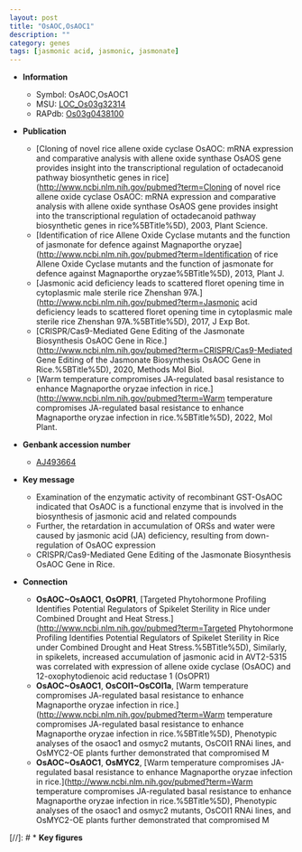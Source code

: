 ```yaml
---
layout: post
title: "OsAOC,OsAOC1"
description: ""
category: genes
tags: [jasmonic acid, jasmonic, jasmonate]
---
```


* **Information**  
    + Symbol: OsAOC,OsAOC1  
    + MSU: [LOC_Os03g32314](http://rice.uga.edu/cgi-bin/ORF_infopage.cgi?orf=LOC_Os03g32314)  
    + RAPdb: [Os03g0438100](http://rapdb.dna.affrc.go.jp/viewer/gbrowse_details/irgsp1?name=Os03g0438100)  

* **Publication**  
    + [Cloning of novel rice allene oxide cyclase OsAOC: mRNA expression and comparative analysis with allene oxide synthase OsAOS gene provides insight into the transcriptional regulation of octadecanoid pathway biosynthetic genes in rice](http://www.ncbi.nlm.nih.gov/pubmed?term=Cloning of novel rice allene oxide cyclase OsAOC: mRNA expression and comparative analysis with allene oxide synthase OsAOS gene provides insight into the transcriptional regulation of octadecanoid pathway biosynthetic genes in rice%5BTitle%5D), 2003, Plant Science.
    + [Identification of rice Allene Oxide Cyclase mutants and the function of jasmonate for defence against Magnaporthe oryzae](http://www.ncbi.nlm.nih.gov/pubmed?term=Identification of rice Allene Oxide Cyclase mutants and the function of jasmonate for defence against Magnaporthe oryzae%5BTitle%5D), 2013, Plant J.
    + [Jasmonic acid deficiency leads to scattered floret opening time in cytoplasmic male sterile rice Zhenshan 97A.](http://www.ncbi.nlm.nih.gov/pubmed?term=Jasmonic acid deficiency leads to scattered floret opening time in cytoplasmic male sterile rice Zhenshan 97A.%5BTitle%5D), 2017, J Exp Bot.
    + [CRISPR/Cas9-Mediated Gene Editing of the Jasmonate Biosynthesis OsAOC Gene in Rice.](http://www.ncbi.nlm.nih.gov/pubmed?term=CRISPR/Cas9-Mediated Gene Editing of the Jasmonate Biosynthesis OsAOC Gene in Rice.%5BTitle%5D), 2020, Methods Mol Biol.
    + [Warm temperature compromises JA-regulated basal resistance to enhance Magnaporthe oryzae infection in rice.](http://www.ncbi.nlm.nih.gov/pubmed?term=Warm temperature compromises JA-regulated basal resistance to enhance Magnaporthe oryzae infection in rice.%5BTitle%5D), 2022, Mol Plant.

* **Genbank accession number**  
    + [AJ493664](http://www.ncbi.nlm.nih.gov/nuccore/AJ493664)

* **Key message**  
    + Examination of the enzymatic activity of recombinant GST-OsAOC indicated that OsAOC is a functional enzyme that is involved in the biosynthesis of jasmonic acid and related compounds
    + Further, the retardation in accumulation of ORSs and water were caused by jasmonic acid (JA) deficiency, resulting from down-regulation of OsAOC expression
    + CRISPR/Cas9-Mediated Gene Editing of the Jasmonate Biosynthesis OsAOC Gene in Rice.

* **Connection**  
    + __OsAOC~OsAOC1__, __OsOPR1__, [Targeted Phytohormone Profiling Identifies Potential Regulators of Spikelet Sterility in Rice under Combined Drought and Heat Stress.](http://www.ncbi.nlm.nih.gov/pubmed?term=Targeted Phytohormone Profiling Identifies Potential Regulators of Spikelet Sterility in Rice under Combined Drought and Heat Stress.%5BTitle%5D),  Similarly, in spikelets, increased accumulation of jasmonic acid in AVT2-5315 was correlated with expression of allene oxide cyclase (OsAOC) and 12-oxophytodienoic acid reductase 1 (OsOPR1)
    + __OsAOC~OsAOC1__, __OsCOI1~OsCOI1a__, [Warm temperature compromises JA-regulated basal resistance to enhance Magnaporthe oryzae infection in rice.](http://www.ncbi.nlm.nih.gov/pubmed?term=Warm temperature compromises JA-regulated basal resistance to enhance Magnaporthe oryzae infection in rice.%5BTitle%5D),  Phenotypic analyses of the osaoc1 and osmyc2 mutants, OsCOI1 RNAi lines, and OsMYC2-OE plants further demonstrated that compromised M
    + __OsAOC~OsAOC1__, __OsMYC2__, [Warm temperature compromises JA-regulated basal resistance to enhance Magnaporthe oryzae infection in rice.](http://www.ncbi.nlm.nih.gov/pubmed?term=Warm temperature compromises JA-regulated basal resistance to enhance Magnaporthe oryzae infection in rice.%5BTitle%5D),  Phenotypic analyses of the osaoc1 and osmyc2 mutants, OsCOI1 RNAi lines, and OsMYC2-OE plants further demonstrated that compromised M

[//]: # * **Key figures**  


